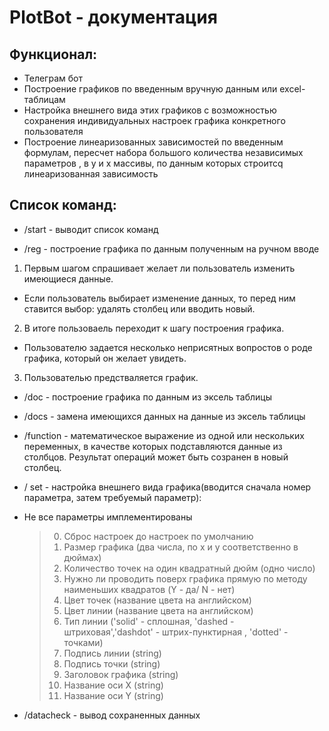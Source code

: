 # PlotBot - документация

## Функционал:
- Телеграм бот
- Построение графиков по введенным вручную данным или excel-таблицам
- Настройка внешнего вида этих графиков с возможностью сохранения индивидуальных настроек графика конкретного пользователя
- Построение линеаризованных зависимостей по введенным формулам, пересчет набора большого количества независимых параметров , в y и х массивы, по данным которых строитсq линеаризованная зависимость

## Список команд:
 - /start - выводит список команд

 - /reg - построение графика по данным полученным на ручном вводе
 1. Первым шагом спрашивает желает ли пользователь изменить имеющиеся данные.
 * Если пользователь выбирает изменение данных, то перед ним ставится выбор: удалять столбец или вводить новый.
 2. В итоге пользоваель переходит к шагу построения графика.
 * Пользователю задается несколько неприсятных вопростов о роде графика, который он желает увидеть.
 3. Пользователью предстваляется график.
 
 - /doc - построение графика по данным из эксель таблицы
 
 - /docs - замена имеющихся данных на данные из эксель таблицы
 
 - /function - математическое выражение из одной или нескольких переменных, в качестве которых подставляются данные из столбцов. 
 Результат операций может быть созранен в новый столбец.
 
- / set - настройка внешнего вида графика(вводится сначала номер параметра, затем требуемый параметр):
* Не все параметры имплементированы

  >0. Сброс настроек до настроек по умолчанию
  >1. Размер графика (два числа, по х и y соответственно в дюймах)
  >2. Количество точек на один квадратный дюйм  (одно число)
  >3. Нужно ли проводить поверх графика прямую по методу наименьших квадратов (Y - да/ N - нет)
  >4. Цвет точек (название цвета на английском)
  >5. Цвет линии (название цвета на английском)
  >6. Тип линии ('solid' - сплошная, 'dashed - штриховая','dashdot' - штрих-пунктирная , 'dotted' - точками)
  >7. Подпись линии (string)
  >8. Подпись точки (string)
  >9. Заголовок графика (string)
  >10. Название оси Х (string)
  >11. Название оси Y (string)
 
 
 - /datacheck - вывод сохраненных данных
